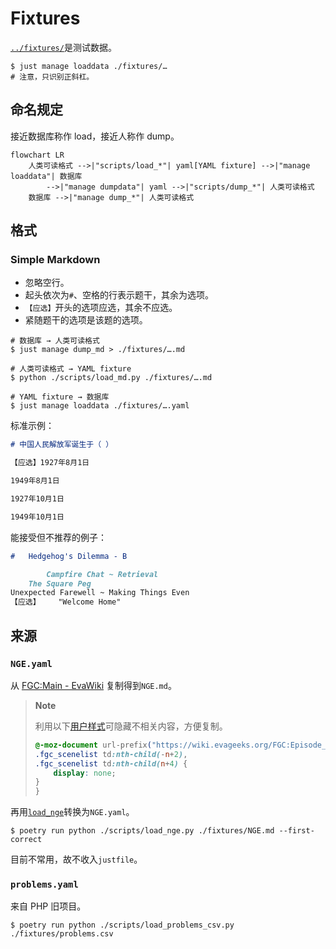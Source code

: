 # Fixtures

[`../fixtures/`](../fixtures/)是测试数据。

```shell
$ just manage loaddata ./fixtures/…
# 注意，只识别正斜杠。
```

## 命名规定

接近数据库称作 load，接近人称作 dump。

```mermaid
flowchart LR
    人类可读格式 -->|"scripts/load_*"| yaml[YAML fixture] -->|"manage loaddata"| 数据库
        -->|"manage dumpdata"| yaml -->|"scripts/dump_*"| 人类可读格式
    数据库 -->|"manage dump_*"| 人类可读格式
```

## 格式

### Simple Markdown

- 忽略空行。
- 起头依次为`#`、空格的行表示题干，其余为选项。
- `【应选】`开头的选项应选，其余不应选。
- 紧随题干的选项是该题的选项。

```shell
# 数据库 → 人类可读格式
$ just manage dump_md > ./fixtures/….md

# 人类可读格式 → YAML fixture
$ python ./scripts/load_md.py ./fixtures/….md

# YAML fixture → 数据库
$ just manage loaddata ./fixtures/….yaml
```

标准示例：

```markdown
# 中国人民解放军诞生于（ ）

【应选】1927年8月1日

1949年8月1日

1927年10月1日

1949年10月1日
```

能接受但不推荐的例子：

```markdown
#   Hedgehog's Dilemma - B

        Campfire Chat ~ Retrieval
    The Square Peg
Unexpected Farewell ~ Making Things Even
【应选】    "Welcome Home"
```

## 来源

### `NGE.yaml`

从 [FGC:Main - EvaWiki](https://wiki.evageeks.org/FGC:Main) 复制得到`NGE.md`。

> **Note**
>
> 利用以下[用户样式](https://add0n.com/stylus.html)可隐藏不相关内容，方便复制。
>
> ```css
> @-moz-document url-prefix("https://wiki.evageeks.org/FGC:Episode_") {
> .fgc_scenelist td:nth-child(-n+2),
> .fgc_scenelist td:nth-child(n+4) {
>     display: none;
> }
> }
> ```

再用[`load_nge`](../scripts/load_nge.py)转换为`NGE.yaml`。

```shell
$ poetry run python ./scripts/load_nge.py ./fixtures/NGE.md --first-correct
```

目前不常用，故不收入`justfile`。

### `problems.yaml`

来自 PHP 旧项目。

```shell
$ poetry run python ./scripts/load_problems_csv.py ./fixtures/problems.csv
```
